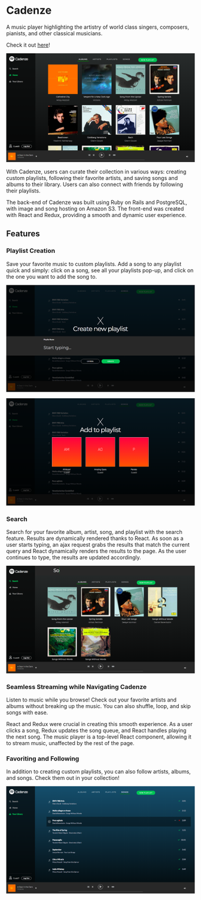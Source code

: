 # Cadenze

A music player highlighting the artistry of world class singers, composers, pianists, and other classical musicians.

Check it out [here](https://cadenze.herokuapp.com/#/)!

![alt-text](https://github.com/wadecoufal/Cadenze/blob/master/DemoImage.png)



With Cadenze, users can curate their collection in various ways: creating custom playlists, following their favorite artists, and saving songs and albums to their library. Users can also connect with friends by following their playlists.

The back-end of Cadenze was built using Ruby on Rails and PostgreSQL, with image and song hosting on Amazon S3. The front-end was created with React and Redux, providing a smooth and dynamic user experience.

## Features

### Playlist Creation

Save your favorite music to custom playlists. Add a song to any playlist quick and simply: click on a song, see all your playlists pop-up, and click on the one you want to add the song to.


![alt-text](https://github.com/wadecoufal/Cadenze/blob/master/CreatePlaylistImg.png)



![alt-text](https://github.com/wadecoufal/Cadenze/blob/master/AddingToPlaylistImg.png)


### Search

Search for your favorite album, artist, song, and playlist with the search feature. Results are dynamically rendered thanks to React. As soon as a user starts typing, an ajax request grabs the results that match the current query and React dynamically renders the results to the page. As the user continues to type, the results are updated accordingly.

![alt-text](https://github.com/wadecoufal/Cadenze/blob/master/SearchImg.png)

### Seamless Streaming while Navigating Cadenze

Listen to music while you browse! Check out your favorite artists and albums without breaking up the music. You can also shuffle, loop, and skip songs with ease.

React and Redux were crucial in creating this smooth experience. As a user clicks a song, Redux updates the song queue, and React handles playing the next song. The music player is a top-level React component, allowing it to stream music, unaffected by the rest of the page.

### Favoriting and Following

In addition to creating custom playlists, you can also follow artists, albums, and songs. Check them out in your collection!

![alt-text](https://github.com/wadecoufal/Cadenze/blob/master/CollectionImg.png)
